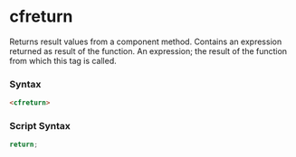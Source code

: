# cfreturn

Returns result values from a component method. Contains an
 expression returned as result of the function.
 An expression; the result of the function from which this tag
 is called.

### Syntax

```html
<cfreturn>
```

### Script Syntax

```javascript
return;
```
